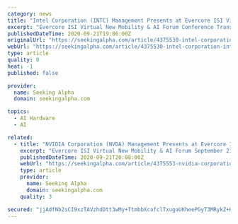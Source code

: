 ```yaml
---
category: news
title: "Intel Corporation (INTC) Management Presents at Evercore ISI Virtual New Mobility & AI Forum Conference (Transcript)"
excerpt: "Evercore ISI Virtual New Mobility & AI Forum Conference Transcript September 21, 2020 10:45 AM ET Executives Erez Dagan - Executive Vice President, Products and Strategy, Mobileye Tony Balow - Senior Director and IR Analysts C."
publishedDateTime: 2020-09-21T19:06:00Z
originalUrl: "https://seekingalpha.com/article/4375530-intel-corporation-intc-management-presents-evercore-isi-virtual-new-mobility-ai-forum"
webUrl: "https://seekingalpha.com/article/4375530-intel-corporation-intc-management-presents-evercore-isi-virtual-new-mobility-ai-forum"
type: article
quality: 0
heat: -1
published: false

provider:
  name: Seeking Alpha
  domain: seekingalpha.com

topics:
  - AI Hardware
  - AI

related:
  - title: "NVIDIA Corporation (NVDA) Management Presents at Evercore ISI Virtual New Mobility & AI Forum (Transcript)"
    excerpt: "Evercore ISI Virtual New Mobility & AI Forum September 21, 2020, 12:15 PM ET Company Participants Paresh Kharya - Senior Director of Product Management in Data Center Simona Jankowski - VP, Head of IR and Strategic Finance Conference Call Participants C."
    publishedDateTime: 2020-09-21T20:08:00Z
    webUrl: "https://seekingalpha.com/article/4375553-nvidia-corporation-nvda-management-presents-evercore-isi-virtual-new-mobility-ai-forum"
    type: article
    provider:
      name: Seeking Alpha
      domain: seekingalpha.com
    quality: 3

secured: "jjAdfNb2sCI9xzTAVzhdDtt3wMy+TtmbbXcafclTxugaUKheePGyT3MRykZ+Ha5VNfiz8Tj7Tj85mYr49SDF7pxuL9mm1t13f9piAGSYLdJkdLcVFd0OR3CgiZi1T7+M5tkgpEkw5TLZVohbQiAW7vgLijId4R8TSjf4DJgn5DyFQ6JLrYYwvxSqGRvPg5uic77SfKROhEi5dPMFVW2yX8yK7k0CuKwBO297kzQuwSqMCytYkt9gKzDwYq7qHjhDpjS/3kNeh9kCA4LRMCXVvik9hH2CUA4vKyCJT2pBTH5G7ZTWNCe+Gd/lbTt4/axBfSKmB9hu+MYz/ZUpZi4SIWH4+hQRovLhQx65A3v6LWU=;ZnuTA/sEtb4vLa8XLzuh0g=="
---
```


